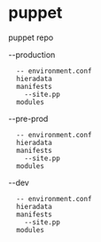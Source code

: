 # puppet
puppet repo

--production

      -- environment.conf
      hieradata
      manifests
        --site.pp
      modules
      
--pre-prod

      -- environment.conf
      hieradata
      manifests
        --site.pp
      modules
      
--dev

      -- environment.conf
      hieradata
      manifests
        --site.pp
      modules
